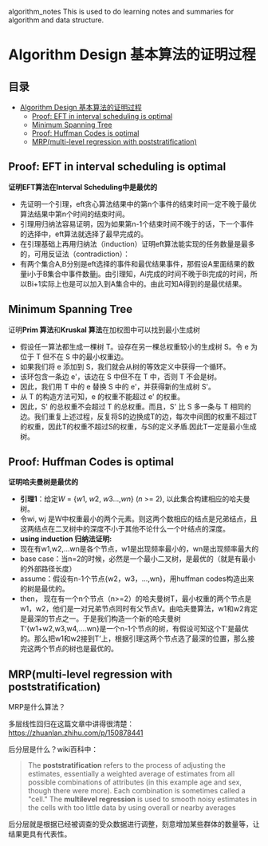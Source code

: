 algorithm_notes
This is used to do learning notes and summaries for algorithm and data structure.
# Algorithm Design 基本算法的证明过程
## 目录

- [Algorithm Design 基本算法的证明过程](#algorithm-design-基本算法的证明过程)
  - [Proof: EFT in interval scheduling is optimal](#proof-eft-in-interval-scheduling-is-optimal)
  - [Minimum Spanning Tree](#minimum-spanning-tree)
  - [Proof: Huffman Codes is optimal](#proof-huffman-codes-is-optimal)
  - [MRP(multi-level regression with poststratification)](#mrpmulti-level-regression-with-poststratification)

## Proof: EFT in interval scheduling is optimal

**证明EFT算法在Interval Scheduling中是最优的**

- 先证明一个引理，eft贪心算法结果中的第n个事件的结束时间一定不晚于最优算法结果中第n个时间的结束时间。
- 引理用归纳法容易证明，因为如果第n-1个结束时间不晚于的话，下一个事件的选择中，eft算法就选择了最早完成的。
- 在引理基础上再用归纳法（induction）证明eft算法能实现的任务数量是最多的，可用反证法（contradiction）：
- 有两个集合A,B分别是eft选择的事件和最优结果事件，那假设A里面结果的数量i小于B集合中事件数量j。由引理知，Ai完成的时间不晚于Bi完成的时间，所以Bi+1实际上也是可以加入到A集合中的。由此可知A得到的是最优结果。

## Minimum Spanning Tree

证明**Prim 算法**和**Kruskal 算法**在加权图中可以找到最小生成树

- 假设任一算法都生成一棵树 T。设存在另一棵总权重较小的生成树 S。令 e 为位于 T 但不在 S 中的最小权重边。
- 如果我们将 e 添加到 S，我们就会从树的等效定义中获得一个循环。
- 该环包含一条边 e'，该边在 S 中但不在 T 中，否则 T 不会是树。
- 因此，我们用 T 中的 e 替换 S 中的 e'，并获得新的生成树 S'。
- 从 T 的构造方法可知，e 的权重不能超过 e' 的权重。
- 因此，S' 的总权重不会超过 T 的总权重。而且，S' 比 S 多一条与 T 相同的边。我们重复上述过程，反复将S的边换成T的边，每次中间图的权重不超过T的权重，因此T的权重不超过S的权重，与S的定义矛盾.因此T一定是最小生成树。

## Proof: Huffman Codes is optimal

**证明哈夫曼树是最优的**

- **引理1**：给定*W* = {*w*1, *w*2, *w*3...,*wn*} (*n* >= 2), 以此集合构建相应的哈夫曼树。
- 令wi, wj 是W中权重最小的两个元素。则这两个数相应的结点是兄弟结点，且这两结点在二叉树中的深度不小于其他不论什么一个叶结点的深度。
- **using induction 归纳法证明:**
- 现在有w1,w2,…wn是各个节点，w1是出现频率最小的，wn是出现频率最大的
- base case：当n=2的时候，必然是一个最小二叉树，是最优的（就是有最小的外部路径长度）
- assume：假设有n-1个节点{w2，w3，…,wn}，用huffman codes构造出来的树是最优的。
- then， 现在有一个n个节点（n>=2）的哈夫曼树T，最小权重的两个节点是w1，w2，他们是一对兄弟节点同时有父节点V。由哈夫曼算法，w1和w2肯定是最深的节点之一。于是我们构造一个新的哈夫曼树T‘{w1+w2,w3,w4,….wn}是一个n-1个节点的树，有假设可知这个T‘是最优的。那么把w1和w2接到T’上，根据引理这两个节点选了最深的位置，那么接完这两个节点的树也是最优的。

## MRP(multi-level regression with poststratification)

MRP是什么算法？

多层线性回归在这篇文章中讲得很清楚：https://zhuanlan.zhihu.com/p/150878441

后分层是什么？wiki百科中：

> The **poststratification** refers to the process of adjusting the estimates, essentially a weighted average of estimates from all possible combinations of attributes (in this example age and sex, though there were more). Each combination is sometimes called a "cell." The **multilevel regression** is used to smooth noisy estimates in the cells with too little data by using overall or nearby averages

后分层就是根据已经被调查的受众数据进行调整，刻意增加某些群体的数量等，让结果更具有代表性。
